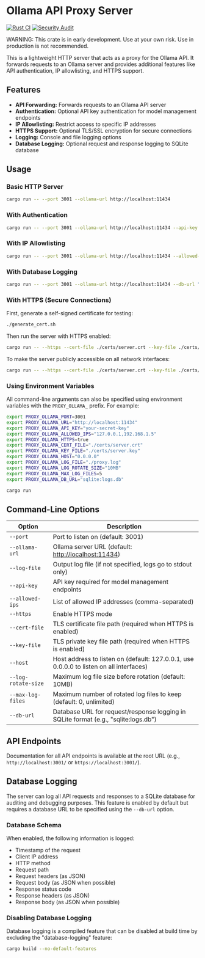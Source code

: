 # Ollama API Proxy Server

[![Rust CI](https://github.com/hehaoqian/ollama-proxy/actions/workflows/rust-ci.yml/badge.svg)](https://github.com/hehaoqian/ollama-proxy/actions/workflows/rust-ci.yml)
[![Security Audit](https://github.com/hehaoqian/ollama-proxy/actions/workflows/security-audit.yml/badge.svg)](https://github.com/hehaoqian/ollama-proxy/actions/workflows/security-audit.yml)

WARNING: This crate is in early development. Use at your own risk. Use in production is not recommended.

This is a lightweight HTTP server that acts as a proxy for the Ollama API. It forwards requests to an Ollama server and provides additional features like API authentication, IP allowlisting, and HTTPS support.

## Features

- **API Forwarding:** Forwards requests to an Ollama API server
- **Authentication:** Optional API key authentication for model management endpoints
- **IP Allowlisting:** Restrict access to specific IP addresses
- **HTTPS Support:** Optional TLS/SSL encryption for secure connections
- **Logging:** Console and file logging options
- **Database Logging:** Optional request and response logging to SQLite database

## Usage

### Basic HTTP Server

```bash
cargo run -- --port 3001 --ollama-url http://localhost:11434
```

### With Authentication

```bash
cargo run -- --port 3001 --ollama-url http://localhost:11434 --api-key YOUR_SECRET_KEY
```

### With IP Allowlisting

```bash
cargo run -- --port 3001 --ollama-url http://localhost:11434 --allowed-ips "127.0.0.1,192.168.1.5"
```

### With Database Logging

```bash
cargo run -- --port 3001 --ollama-url http://localhost:11434 --db-url "sqlite:logs.db"
```

### With HTTPS (Secure Connections)

First, generate a self-signed certificate for testing:

```bash
./generate_cert.sh
```

Then run the server with HTTPS enabled:

```bash
cargo run -- --https --cert-file ./certs/server.crt --key-file ./certs/server.key
```

To make the server publicly accessible on all network interfaces:

```bash
cargo run -- --https --cert-file ./certs/server.crt --key-file ./certs/server.key --host 0.0.0.0
```

### Using Environment Variables

All command-line arguments can also be specified using environment variables with the `PROXY_OLLAMA_` prefix. For example:

```bash
export PROXY_OLLAMA_PORT=3001
export PROXY_OLLAMA_URL="http://localhost:11434"
export PROXY_OLLAMA_API_KEY="your-secret-key"
export PROXY_OLLAMA_ALLOWED_IPS="127.0.0.1,192.168.1.5"
export PROXY_OLLAMA_HTTPS=true
export PROXY_OLLAMA_CERT_FILE="./certs/server.crt"
export PROXY_OLLAMA_KEY_FILE="./certs/server.key"
export PROXY_OLLAMA_HOST="0.0.0.0"
export PROXY_OLLAMA_LOG_FILE="./proxy.log"
export PROXY_OLLAMA_LOG_ROTATE_SIZE="10MB"
export PROXY_OLLAMA_MAX_LOG_FILES=5
export PROXY_OLLAMA_DB_URL="sqlite:logs.db"

cargo run
```

## Command-Line Options

| Option | Description |
|--------|-------------|
| `--port` | Port to listen on (default: 3001) |
| `--ollama-url` | Ollama server URL (default: <http://localhost:11434>) |
| `--log-file` | Output log file (if not specified, logs go to stdout only) |
| `--api-key` | API key required for model management endpoints |
| `--allowed-ips` | List of allowed IP addresses (comma-separated) |
| `--https` | Enable HTTPS mode |
| `--cert-file` | TLS certificate file path (required when HTTPS is enabled) |
| `--key-file` | TLS private key file path (required when HTTPS is enabled) |
| `--host` | Host address to listen on (default: 127.0.0.1, use 0.0.0.0 to listen on all interfaces) |
| `--log-rotate-size` | Maximum log file size before rotation (default: 10MB) |
| `--max-log-files` | Maximum number of rotated log files to keep (default: 0, unlimited) |
| `--db-url` | Database URL for request/response logging in SQLite format (e.g., "sqlite:logs.db") |

## API Endpoints

Documentation for all API endpoints is available at the root URL (e.g., `http://localhost:3001/` or `https://localhost:3001/`).

## Database Logging

The server can log all API requests and responses to a SQLite database for auditing and debugging purposes. This feature is enabled by default but requires a database URL to be specified using the `--db-url` option.

### Database Schema

When enabled, the following information is logged:

- Timestamp of the request
- Client IP address
- HTTP method
- Request path
- Request headers (as JSON)
- Request body (as JSON when possible)
- Response status code
- Response headers (as JSON)
- Response body (as JSON when possible)

### Disabling Database Logging

Database logging is a compiled feature that can be disabled at build time by excluding the "database-logging" feature:

```bash
cargo build --no-default-features
```
